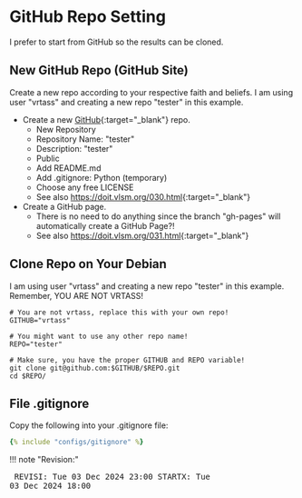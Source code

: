 # GitHub Repo Setting

I prefer to start from GitHub so the results can be cloned.

## New GitHub Repo (GitHub Site)

Create a new repo according to your respective faith and beliefs. 
I am using user "vrtass" and creating a new repo "tester" in this example.

* Create a new [GitHub](https://github.com/){:target="_blank"} repo.
    * New Repository
    * Repository Name: "tester"
    * Description: "tester"
    * Public
    * Add README.md
    * Add .gitignore: Python (temporary)
    * Choose any free LICENSE
    * See also <https://doit.vlsm.org/030.html>{:target="_blank"}
* Create a GitHub page.
    * There is no need to do anything since the branch "gh-pages" will automatically create a GitHub Page?!
    * See also <https://doit.vlsm.org/031.html>{:target="_blank"}

## Clone Repo on Your Debian

I am using user "vrtass" and creating a new repo "tester" in this example.
Remember, <span class="red-text">YOU ARE NOT VRTASS!</span>

```test
# You are not vrtass, replace this with your own repo!
GITHUB="vrtass"

```
```test
# You might want to use any other repo name!
REPO="tester"

```

```test
# Make sure, you have the proper GITHUB and REPO variable!
git clone git@github.com:$GITHUB/$REPO.git
cd $REPO/

```

## File .gitignore

Copy the following into your .gitignore file:

```yaml
{% include "configs/gitignore" %}

```

!!! note "Revision:"
    <pre>
    REVISI: Tue 03 Dec 2024 23:00
    STARTX: Tue 03 Dec 2024 18:00
    </pre>

